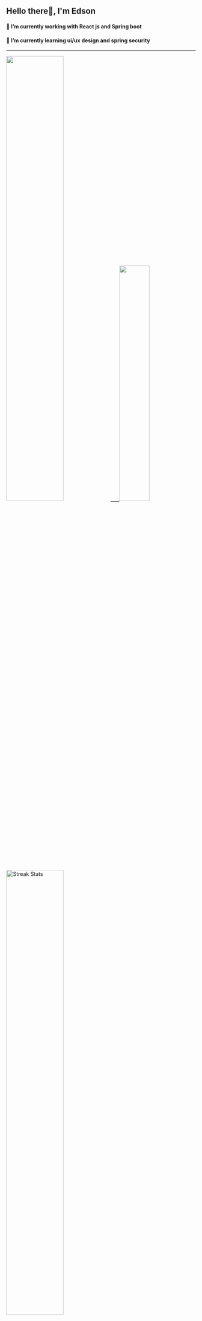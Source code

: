 
## Hello there👋, I'm Edson 

#### 🔭 I’m currently working with React js and Spring boot 
#### 🌱 I’m currently learning ui/ux design and spring security
---
    
  

 <p align="left">
  <a href="https://github.com/EdsonNhancale">
  <img width=55% src="https://github-readme-stats.vercel.app/api?username=EdsonNhancale&show_icons=true&theme=dracula&include_all_commits=true&count_private=true"/>&nbsp;&nbsp;&nbsp;&nbsp;&nbsp;
  <img  width=40% src="https://github-readme-stats.vercel.app/api/top-langs/?username=EdsonNhancale&layout=compact&langs_count=7&theme=dracula"/>
</p>

  <p align="left">
    <a href="https://github.com/EdsonNhancale"><img width=55% alt="Streak Stats" src="https://github-readme-streak-stats.herokuapp.com/?user=EdsonNhancale&theme=dracula"/></a>
   </p>

 
 <!--START_SECTION:waka-->

```txt
From: 16 November 2022 - To: 14 July 2023

Total Time: 466 hrs 46 mins

JavaScript        370 hrs 28 mins ████████████████████░░░░░   79.37 %
TypeScript        32 hrs 18 mins  █▓░░░░░░░░░░░░░░░░░░░░░░░   06.92 %
Dart              14 hrs 6 mins   ▓░░░░░░░░░░░░░░░░░░░░░░░░   03.02 %
JSON              10 hrs 2 mins   ▓░░░░░░░░░░░░░░░░░░░░░░░░   02.15 %
Other             9 hrs 27 mins   ▓░░░░░░░░░░░░░░░░░░░░░░░░   02.03 %
```

<!--END_SECTION:waka-->

<div> 
  <a href="www.linkedin.com/in/edson-nhancale-7849781a6" target="_blank"><img src="https://img.shields.io/badge/-LinkedIn-%230077B5?style=for-the-badge&logo=linkedin&logoColor=white" target="_blank"></a> 

</div>

